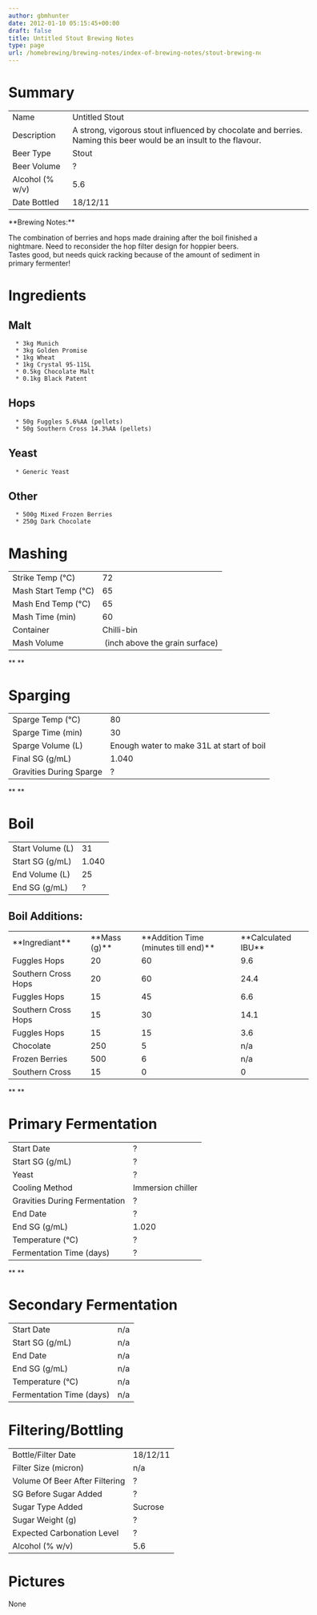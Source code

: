```yaml
---
author: gbmhunter
date: 2012-01-10 05:15:45+00:00
draft: false
title: Untitled Stout Brewing Notes
type: page
url: /homebrewing/brewing-notes/index-of-brewing-notes/stout-brewing-notes
---
```


# Summary


<table style="width: 600px;" border="0" >
<tbody >
<tr >

<td >Name
</td>

<td >Untitled Stout
</td>
</tr>
<tr >

<td >Description
</td>

<td >A strong, vigorous stout influenced by chocolate and berries. Naming this beer would be an insult to the flavour.
</td>
</tr>
<tr >

<td >Beer Type
</td>

<td >Stout
</td>
</tr>
<tr >

<td >Beer Volume
</td>

<td >?
</td>
</tr>
<tr >

<td >Alcohol (% w/v)
</td>

<td >5.6
</td>
</tr>
<tr >

<td >Date Bottled
</td>

<td >18/12/11
</td>
</tr>
</tbody>
</table>
**Brewing Notes:**




The combination of berries and hops made draining after the boil finished a nightmare. Need to reconsider the hop filter design for hoppier beers. Tastes good, but needs quick racking because of the amount of sediment in primary fermenter!


# Ingredients




## Malt





	  * 3kg Munich
	  * 3kg Golden Promise
	  * 1kg Wheat
	  * 1kg Crystal 95-115L
	  * 0.5kg Chocolate Malt
	  * 0.1kg Black Patent



## Hops





	  * 50g Fuggles 5.6%AA (pellets)
	  * 50g Southern Cross 14.3%AA (pellets)



## Yeast








	  * Generic Yeast






## Other





	  * 500g Mixed Frozen Berries
	  * 250g Dark Chocolate



# Mashing








<table style="width: 600px;" border="0" >
<tbody >
<tr >

<td >Strike Temp (°C)
</td>

<td >72
</td>
</tr>
<tr >

<td >Mash Start Temp (°C)
</td>

<td >65
</td>
</tr>
<tr >

<td >Mash End Temp (°C)
</td>

<td >65
</td>
</tr>
<tr >

<td >Mash Time (min)
</td>

<td >60
</td>
</tr>
<tr >

<td >Container
</td>

<td >Chilli-bin
</td>
</tr>
<tr >

<td >Mash Volume
</td>

<td > (inch above the grain surface)
</td>
</tr>
</tbody>
</table>
**
**


# Sparging


<table style="width: 600px;" border="0" >
<tbody >
<tr >

<td >Sparge Temp (°C)
</td>

<td >80
</td>
</tr>
<tr >

<td >Sparge Time (min)
</td>

<td >30
</td>
</tr>
<tr >

<td >Sparge Volume (L)
</td>

<td >Enough water to make 31L at start of boil
</td>
</tr>
<tr >

<td >Final SG (g/mL)
</td>

<td >1.040
</td>
</tr>
<tr >

<td >Gravities During Sparge
</td>

<td >?
</td>
</tr>
</tbody>
</table>







**
**


# Boil


<table style="width: 600px;" border="0" >
<tbody >
<tr >

<td >Start Volume (L)
</td>

<td >31
</td>
</tr>
<tr >

<td >Start SG (g/mL)
</td>

<td >1.040
</td>
</tr>
<tr >

<td >End Volume (L)
</td>

<td >25
</td>
</tr>
<tr >

<td >End SG (g/mL)
</td>

<td >?
</td>
</tr>
</tbody>
</table>








## Boil Additions:


<table style="width: 600px;" border="0" >
<tbody >
<tr >

<td >**Ingrediant**
</td>

<td >**Mass (g)**
</td>

<td >**Addition Time (minutes till end)**
</td>

<td >**Calculated IBU**
</td>
</tr>
<tr >

<td >Fuggles Hops
</td>

<td >20
</td>

<td >60
</td>

<td >9.6
</td>
</tr>
<tr >

<td >Southern Cross Hops
</td>

<td >20
</td>

<td >60
</td>

<td >24.4
</td>
</tr>
<tr >

<td >Fuggles Hops
</td>

<td >15
</td>

<td >45
</td>

<td >6.6
</td>
</tr>
<tr >

<td >Southern Cross Hops
</td>

<td >15
</td>

<td >30
</td>

<td >14.1
</td>
</tr>
<tr >

<td >Fuggles Hops
</td>

<td >15
</td>

<td >15
</td>

<td >3.6
</td>
</tr>
<tr >

<td >Chocolate
</td>

<td >250
</td>

<td >5
</td>

<td >n/a
</td>
</tr>
<tr >

<td >Frozen Berries
</td>

<td >500
</td>

<td >6
</td>

<td >n/a
</td>
</tr>
<tr >

<td >Southern Cross
</td>

<td >15
</td>

<td >0
</td>

<td >0
</td>
</tr>
</tbody>
</table>
**
**


# Primary Fermentation


<table style="width: 600px;" border="0" >
<tbody >
<tr >

<td >Start Date
</td>

<td >?
</td>
</tr>
<tr >

<td >Start SG (g/mL)
</td>

<td >?
</td>
</tr>
<tr >

<td >Yeast
</td>

<td >?
</td>
</tr>
<tr >

<td >Cooling Method
</td>

<td >Immersion chiller
</td>
</tr>
<tr >

<td >Gravities During Fermentation
</td>

<td >?
</td>
</tr>
<tr >

<td >End Date
</td>

<td >?
</td>
</tr>
<tr >

<td >End SG (g/mL)
</td>

<td >1.020
</td>
</tr>
<tr >

<td >Temperature (°C)
</td>

<td >?
</td>
</tr>
<tr >

<td >Fermentation Time (days)
</td>

<td >?
</td>
</tr>
</tbody>
</table>
**
**


# Secondary Fermentation


<table style="width: 600px;" border="0" >
<tbody >
<tr >

<td >Start Date
</td>

<td >n/a
</td>
</tr>
<tr >

<td >Start SG (g/mL)
</td>

<td >n/a
</td>
</tr>
<tr >

<td >End Date
</td>

<td >n/a
</td>
</tr>
<tr >

<td >End SG (g/mL)
</td>

<td >n/a
</td>
</tr>
<tr >

<td >Temperature (°C)
</td>

<td >n/a
</td>
</tr>
<tr >

<td >Fermentation Time (days)
</td>

<td >n/a
</td>
</tr>
</tbody>
</table>








# Filtering/Bottling





<table style="width: 600px;" border="0" >
<tbody >
<tr >

<td >Bottle/Filter Date
</td>

<td >18/12/11
</td>
</tr>
<tr >

<td >Filter Size (micron)
</td>

<td >n/a
</td>
</tr>
<tr >

<td >Volume Of Beer After Filtering
</td>

<td >?
</td>
</tr>
<tr >

<td >SG Before Sugar Added
</td>

<td >?
</td>
</tr>
<tr >

<td >Sugar Type Added
</td>

<td >Sucrose
</td>
</tr>
<tr >

<td >Sugar Weight (g)
</td>

<td >?
</td>
</tr>
<tr >

<td >Expected Carbonation Level
</td>

<td >?
</td>
</tr>
<tr >

<td >Alcohol (% w/v)
</td>

<td >5.6
</td>
</tr>
</tbody>
</table>


# Pictures


None




